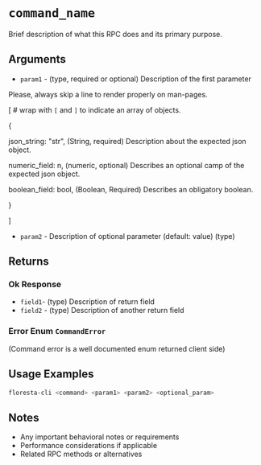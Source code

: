 # `command_name`

Brief description of what this RPC does and its primary purpose.

## Arguments

* `param1` - (type, required or optional) Description of the first parameter

Please, always skip a line to render properly on man-pages.

[ # wrap with `[` and `]` to indicate an array of objects.

 {

   json_string: "str", (String, required) Description about the expected json object.

   numeric_field: n, (numeric, optional) Describes an optional camp of the expected json object.

   boolean_field: bool, (Boolean, Required) Describes an obligatory boolean.

 }

]

* `param2`  - Description of optional parameter (default: value) (type)

## Returns

### Ok Response

- `field1`- (type) Description of return field
- `field2` - (type) Description of another return field

### Error Enum `CommandError`

(Command error is a well documented enum returned client side)

## Usage Examples

```bash
floresta-cli <command> <param1> <param2> <optional_param>
```

## Notes

- Any important behavioral notes or requirements
- Performance considerations if applicable
- Related RPC methods or alternatives
